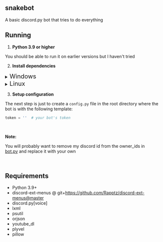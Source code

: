 ## snakebot
A basic discord.py bot that tries to do everything

## Running

1. **Python 3.9 or higher**

You should be able to run it on earlier versions but I haven't tried

2. **Install dependencies**

<details>
<summary><span style="font-size:1.43em;">Windows</span></summary>

```bash
pip install -U -r requirements.txt
```

On windows you will also need plyvel-win32

```bash
pip install plyvel-win32
```

</details>

<details>

<summary><span style="font-size:1.43em;">Linux</span></summary>

Note: you might need to use pip3 rather than pip
```bash
pip install -U -r requirements.txt
```

On linux you will need plyvel

```bash
pip install plyvel
```

If it fails to install on Debian or Ubuntu try
```bash
apt-get install libleveldb1v5 libleveldb-dev
```

</details>

3. **Setup configuration**

The next step is just to create a `config.py` file in the root directory where
the bot is with the following template:

```py
token = ''  # your bot's token
```

&nbsp;

**Note:**

You will probably want to remove my discord id from the owner_ids in [bot.py](/bot.py#L30) and replace it with your own

&nbsp;

## Requirements

- Python 3.9+
- discord-ext-menus @ git+https://github.com/Rapptz/discord-ext-menus@master
- discord.py[voice]
- lxml
- psutil
- orjson
- youtube_dl
- plyvel
- pillow

